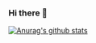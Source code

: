 ### Hi there 👋

[![Anurag's github stats](https://github-readme-stats.vercel.app/api?username=gnipbao&show_icons=true&theme=tokyonight)](https://github.com/anuraghazra/github-readme-stats)



<!--
**gnipbao/gnipbao** is a ✨ _special_ ✨ repository because its `README.md` (this file) appears on your GitHub profile.

Here are some ideas to get you started:

- 🔭 I’m currently working on ...
- 🌱 I’m currently learning ...
- 👯 I’m looking to collaborate on ...
- 🤔 I’m looking for help with ...
- 💬 Ask me about ...
- 📫 How to reach me: ...
- 😄 Pronouns: ...
- ⚡ Fun fact: ...
-->
